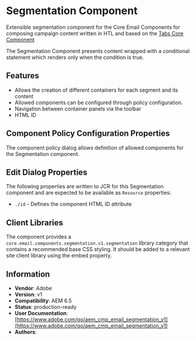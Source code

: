 <!--
Copyright 2022 Adobe

Licensed under the Apache License, Version 2.0 (the "License");
you may not use this file except in compliance with the License.
You may obtain a copy of the License at

    http://www.apache.org/licenses/LICENSE-2.0

Unless required by applicable law or agreed to in writing, software
distributed under the License is distributed on an "AS IS" BASIS,
WITHOUT WARRANTIES OR CONDITIONS OF ANY KIND, either express or implied.
See the License for the specific language governing permissions and
limitations under the License.
-->
# Segmentation Component

Extensible segmentation component for the Core Email Components for composing campaign content written in HTL and based on the [Tabs Core Component](https://github.com/adobe/aem-core-wcm-components/tree/main/content/src/content/jcr_root/apps/core/wcm/components/tabs/v1/tabs)

The Segmentation Component presents content wrapped with a conditional statement which renders only when the condition is true.

## Features

* Allows the creation of different containers for each segment and its content
* Allowed components can be configured through policy configuration.
* Navigation between container panels via the toolbar
* HTML ID

## Component Policy Configuration Properties

The component policy dialog allows definition of allowed components for the Segmentation component.

## Edit Dialog Properties

The following properties are written to JCR for this Segmentation component and are expected to be available as `Resource` properties:

* `./id` - Defines the component HTML ID attribute

## Client Libraries

The component provides a `core.email.components.segmentation.v1.segmentation` library category that contains a recommended base CSS styling. It should be added to a relevant site client library using the embed property.

## Information

* **Vendor**: Adobe
* **Version**: v1
* **Compatibility**: AEM 6.5
* **Status**: production-ready
* **User Documentation**: [https://www.adobe.com/go/aem_cmp_email_segmentation_v1](https://www.adobe.com/go/aem_cmp_email_segmentation_v1)
* **Authors**:
